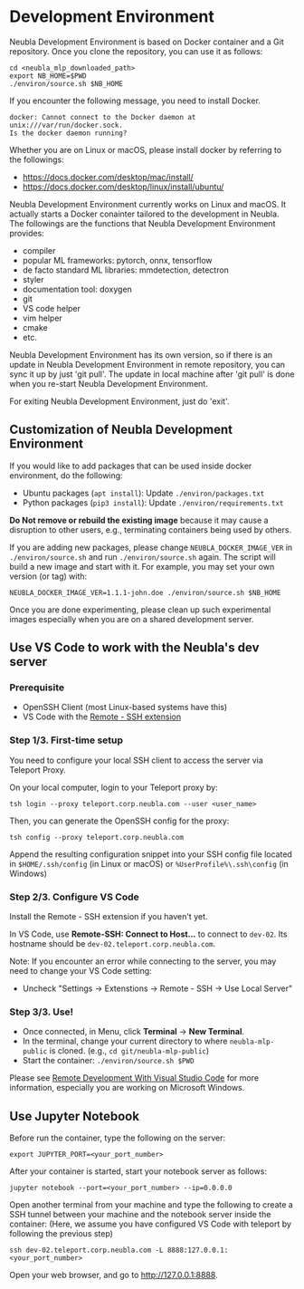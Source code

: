 Development Environment
=======================

Neubla Development Environment is based on Docker container and a Git
repository.  Once you clone the repository, you can use it as follows:

    cd <neubla_mlp_downloaded_path>
    export NB_HOME=$PWD
    ./environ/source.sh $NB_HOME

If you encounter the following message, you need to install Docker.

    docker: Cannot connect to the Docker daemon at unix:///var/run/docker.sock.
    Is the docker daemon running?

Whether you are on Linux or macOS, please install docker by referring to the
followings:

- https://docs.docker.com/desktop/mac/install/
- https://docs.docker.com/desktop/linux/install/ubuntu/

Neubla Development Environment currently works on Linux and macOS. It actually
starts a Docker conainter tailored to the development in Neubla. The followings
are the functions that Neubla Development Environment provides:

- compiler
- popular ML frameworks: pytorch, onnx, tensorflow
- de facto standard ML libraries: mmdetection, detectron
- styler
- documentation tool: doxygen
- git
- VS code helper
- vim helper
- cmake
- etc.

Neubla Development Environment has its own version, so if there is an update
in Neubla Development Environment in remote repository, you can sync it up by
just 'git pull'. The update in local machine after 'git pull' is done when
you re-start Neubla Development Environment.

For exiting Neubla Development Environment, just do 'exit'.

## Customization of Neubla Development Environment

If you would like to add packages that can be used inside docker environment, do the following:

* Ubuntu packages (`apt install`): Update `./environ/packages.txt`
* Python packages (`pip3 install`): Update `./environ/requirements.txt`

**Do Not remove or rebuild the existing image** because it may cause a
disruption to other users, e.g., terminating containers being used by others.

If you are adding new packages, please change `NEUBLA_DOCKER_IMAGE_VER` in
`./environ/source.sh` and run `./environ/source.sh` again. The script will
build a new image and start with it. For example, you may set your own version
(or tag) with:

    NEUBLA_DOCKER_IMAGE_VER=1.1.1-john.doe ./environ/source.sh $NB_HOME

Once you are done experimenting, please clean up such experimental images
especially when you are on a shared development server.

## Use VS Code to work with the Neubla's dev server

### Prerequisite

* OpenSSH Client (most Linux-based systems have this)
* VS Code with the [Remote - SSH extension](https://code.visualstudio.com/docs/remote/ssh#_system-requirements)

### Step 1/3. First-time setup

You need to configure your local SSH client to access the server via Teleport Proxy.

On your local computer, login to your Teleport proxy by:

```
tsh login --proxy teleport.corp.neubla.com --user <user_name>
```

Then, you can generate the OpenSSH config for the proxy:

```
tsh config --proxy teleport.corp.neubla.com
```

Append the resulting configuration snippet into your SSH config file located in
`$HOME/.ssh/config` (in Linux or macOS) or `%UserProfile%\.ssh\config` (in Windows)

### Step 2/3. Configure VS Code

Install the Remote - SSH extension if you haven't yet. 

In VS Code, use **Remote-SSH: Connect to Host...** to connect to `dev-02`. Its hostname should be
`dev-02.teleport.corp.neubla.com`. 

Note: If you encounter an error while connecting to the server, you may need to change your VS Code setting:
  - Uncheck "Settings -> Extenstions -> Remote - SSH -> Use Local Server"

### Step 3/3. Use!

* Once connected, in Menu, click **Terminal** -> **New Terminal**. 
* In the terminal, change your current directory to where `neubla-mlp-public` is cloned. 
  (e.g., `cd git/neubla-mlp-public`)
* Start the container: `./environ/source.sh $PWD`

Please see
[Remote Development With Visual Studio Code](https://goteleport.com/docs/server-access/guides/vscode/)
for more information, especially you are working on Microsoft Windows.

## Use Jupyter Notebook

Before run the container, type the following on the server:

	export JUPYTER_PORT=<your_port_number>

After your container is started, start your notebook server as follows:

	jupyter notebook --port=<your_port_number> --ip=0.0.0.0

Open another terminal from your machine and type the following to create a SSH
tunnel between your machine and the notebook server inside the container:
(Here, we assume you have configured VS Code with teleport by following the previous step)

	ssh dev-02.teleport.corp.neubla.com -L 8888:127.0.0.1:<your_port_number>
 
Open your web browser, and go to http://127.0.0.1:8888. 

